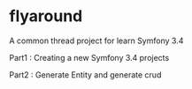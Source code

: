 flyaround
=========

A common thread  project for learn Symfony 3.4 

Part1 : Creating a new Symfony 3.4 projects

Part2 : Generate Entity and generate crud